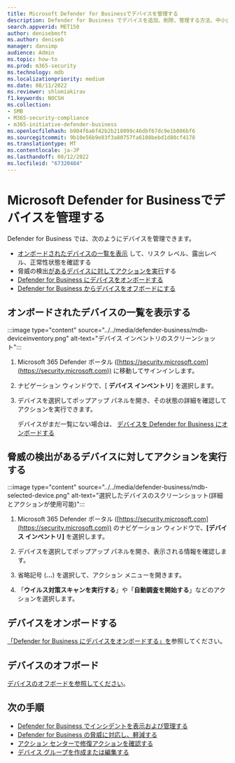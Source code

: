 ```yaml
---
title: Microsoft Defender for Businessでデバイスを管理する
description: Defender for Business でデバイスを追加、削除、管理する方法、中小企業向けのエンドポイント保護について説明します。
search.appverid: MET150
author: denisebmsft
ms.author: deniseb
manager: dansimp
audience: Admin
ms.topic: how-to
ms.prod: m365-security
ms.technology: mdb
ms.localizationpriority: medium
ms.date: 08/11/2022
ms.reviewer: shlomiakirav
f1.keywords: NOCSH
ms.collection:
- SMB
- M365-security-compliance
- m365-initiative-defender-business
ms.openlocfilehash: b904f6a6f42b2b218099c46dbf67dc9e1b086bf6
ms.sourcegitcommit: 9b10e56b9e83f3a80757fa6108bebd1d80cf4178
ms.translationtype: MT
ms.contentlocale: ja-JP
ms.lasthandoff: 08/12/2022
ms.locfileid: "67320484"
---
```

# <a name="manage-devices-in-microsoft-defender-for-business"></a>Microsoft Defender for Businessでデバイスを管理する

Defender for Business では、次のようにデバイスを管理できます。

- [オンボードされたデバイスの一覧を表示](#view-the-list-of-onboarded-devices) して、リスク レベル、露出レベル、正常性状態を確認する
- 脅威の検出[があるデバイスに対してアクションを実行](#take-action-on-a-device-that-has-threat-detections)する
- [Defender for Business にデバイスをオンボードする](#onboard-a-device)  
- [Defender for Business からデバイスをオフボードにする](#offboard-a-device)


## <a name="view-the-list-of-onboarded-devices"></a>オンボードされたデバイスの一覧を表示する

:::image type="content" source="../../media/defender-business/mdb-deviceinventory.png" alt-text="デバイス インベントリのスクリーンショット":::

1. Microsoft 365 Defender ポータル ([https://security.microsoft.com](https://security.microsoft.com)) に移動してサインインします。

2. ナビゲーション ウィンドウで、[ **デバイス インベントリ**] を選択します。

3. デバイスを選択してポップアップ パネルを開き、その状態の詳細を確認してアクションを実行できます。 

   デバイスがまだ一覧にない場合は、 [デバイスを Defender for Business にオンボードする](mdb-onboard-devices.md)

## <a name="take-action-on-a-device-that-has-threat-detections"></a>脅威の検出があるデバイスに対してアクションを実行する

:::image type="content" source="../../media/defender-business/mdb-selected-device.png" alt-text="選択したデバイスのスクリーンショット(詳細とアクションが使用可能)":::

1. Microsoft 365 Defender ポータル ([https://security.microsoft.com](https://security.microsoft.com)) のナビゲーション ウィンドウで、**[デバイス インベントリ]** を選択します。 

2. デバイスを選択してポップアップ パネルを開き、表示される情報を確認します。

3. 省略記号 (**...**) を選択して、アクション メニューを開きます。 

4. 「**ウイルス対策スキャンを実行する**」や「**自動調査を開始する**」などのアクションを選択します。 

## <a name="onboard-a-device"></a>デバイスをオンボードする

[「Defender for Business にデバイスをオンボードする」を](mdb-onboard-devices.md)参照してください。

## <a name="offboard-a-device"></a>デバイスのオフボード

[デバイスのオフボードを参照してください](mdb-offboard-devices.md)。

## <a name="next-steps"></a>次の手順

- [Defender for Business でインシデントを表示および管理する](mdb-view-manage-incidents.md)
- [Defender for Business の脅威に対応し、軽減する](mdb-respond-mitigate-threats.md)
- [アクション センターで修復アクションを確認する](mdb-review-remediation-actions.md)
- [デバイス グループを作成または編集する](mdb-create-edit-device-groups.md)